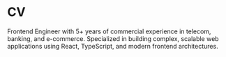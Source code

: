 # CV
Frontend Engineer with 5+ years of commercial experience in telecom, banking, and e-commerce. Specialized in building complex, scalable web applications using React, TypeScript, and modern frontend architectures.
